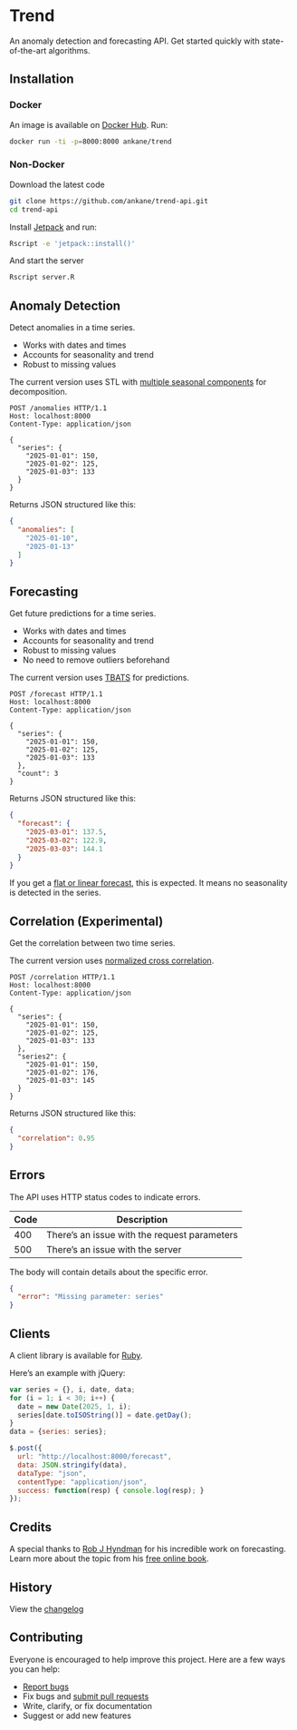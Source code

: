 # Trend

An anomaly detection and forecasting API. Get started quickly with state-of-the-art algorithms.

## Installation

### Docker

An image is available on [Docker Hub](https://hub.docker.com/r/ankane/trend/). Run:

```sh
docker run -ti -p=8000:8000 ankane/trend
```

### Non-Docker

Download the latest code

```sh
git clone https://github.com/ankane/trend-api.git
cd trend-api
```

Install [Jetpack](https://github.com/ankane/jetpack) and run:

```sh
Rscript -e 'jetpack::install()'
```

And start the server

```sh
Rscript server.R
```

## Anomaly Detection

Detect anomalies in a time series.

- Works with dates and times
- Accounts for seasonality and trend
- Robust to missing values

The current version uses STL with [multiple seasonal components](https://otexts.org/fpp2/complexseasonality.html#stl-with-multiple-seasonal-periods) for decomposition.

```http
POST /anomalies HTTP/1.1
Host: localhost:8000
Content-Type: application/json

{
  "series": {
    "2025-01-01": 150,
    "2025-01-02": 125,
    "2025-01-03": 133
  }
}
```

Returns JSON structured like this:

```json
{
  "anomalies": [
    "2025-01-10",
    "2025-01-13"
  ]
}
```

## Forecasting

Get future predictions for a time series.

- Works with dates and times
- Accounts for seasonality and trend
- Robust to missing values
- No need to remove outliers beforehand

The current version uses [TBATS](https://robjhyndman.com/papers/ComplexSeasonality.pdf) for predictions.

```http
POST /forecast HTTP/1.1
Host: localhost:8000
Content-Type: application/json

{
  "series": {
    "2025-01-01": 150,
    "2025-01-02": 125,
    "2025-01-03": 133
  },
  "count": 3
}
```

Returns JSON structured like this:

```json
{
  "forecast": {
    "2025-03-01": 137.5,
    "2025-03-02": 122.9,
    "2025-03-03": 144.1
  }
}
```

If you get a [flat or linear forecast](https://robjhyndman.com/hyndsight/flat-forecasts/), this is expected. It means no seasonality is detected in the series.

## Correlation (Experimental)

Get the correlation between two time series.

The current version uses [normalized cross correlation](https://en.wikipedia.org/wiki/Cross-correlation#Time_series_analysis).

```http
POST /correlation HTTP/1.1
Host: localhost:8000
Content-Type: application/json

{
  "series": {
    "2025-01-01": 150,
    "2025-01-02": 125,
    "2025-01-03": 133
  },
  "series2": {
    "2025-01-01": 150,
    "2025-01-02": 176,
    "2025-01-03": 145
  }
}
```

Returns JSON structured like this:

```json
{
  "correlation": 0.95
}
```

## Errors

The API uses HTTP status codes to indicate errors.

Code | Description
--- | ---
400 | There’s an issue with the request parameters
500 | There’s an issue with the server


The body will contain details about the specific error.

```json
{
  "error": "Missing parameter: series"
}
```

## Clients

A client library is available for [Ruby](https://github.com/ankane/trend).

Here’s an example with jQuery:

```js
var series = {}, i, date, data;
for (i = 1; i < 30; i++) {
  date = new Date(2025, 1, i);
  series[date.toISOString()] = date.getDay();
}
data = {series: series};

$.post({
  url: "http://localhost:8000/forecast",
  data: JSON.stringify(data),
  dataType: "json",
  contentType: "application/json",
  success: function(resp) { console.log(resp); }
});
```

## Credits

A special thanks to [Rob J Hyndman](https://robjhyndman.com) for his incredible work on forecasting. Learn more about the topic from his [free online book](https://otexts.org/fpp2/).

## History

View the [changelog](https://github.com/ankane/trend-api/blob/master/CHANGELOG.md)

## Contributing

Everyone is encouraged to help improve this project. Here are a few ways you can help:

- [Report bugs](https://github.com/ankane/trend-api/issues)
- Fix bugs and [submit pull requests](https://github.com/ankane/trend-api/pulls)
- Write, clarify, or fix documentation
- Suggest or add new features

